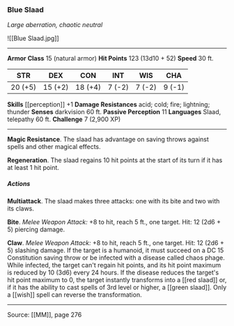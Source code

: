### Blue Slaad
_Large aberration, chaotic neutral_

![[Blue Slaad.jpg]]




---

**Armor Class** 15 (natural armor)
**Hit Points** 123 (13d10 + 52)
**Speed** 30 ft.

| STR     | DEX     | CON     | INT     | WIS     | CHA     |
|---------|---------|---------|---------|---------|---------|
| 20 (+5) | 15 (+2) | 18 (+4) | 7 (-2) | 7 (-2) | 9 (-1) |

**Skills** [[perception]] +1
**Damage Resistances** acid; cold; fire; lightning; thunder
**Senses** darkvision 60 ft.
**Passive Perception** 11
**Languages** Slaad, telepathy 60 ft.
**Challenge** 7 (2,900 XP)

---

**Magic Resistance**. The slaad has advantage on saving throws against spells and other magical effects.

**Regeneration**. The slaad regains 10 hit points at the start of its turn if it has at least 1 hit point.

##### Actions
**Multiattack**. The slaad makes three attacks: one with its bite and two with its claws.

**Bite**. _Melee Weapon Attack:_ +8 to hit, reach 5 ft., one target. Hit: 12 (2d6 + 5) piercing damage.

**Claw**. _Melee Weapon Attack:_ +8 to hit, reach 5 ft., one target. Hit: 12 (2d6 + 5) slashing damage. If the target is a humanoid, it must succeed on a DC 15 Constitution saving throw or be infected with a disease called chaos phage. While infected, the target can't regain hit points, and its hit point maximum is reduced by 10 (3d6) every 24 hours. If the disease reduces the target's hit point maximum to 0, the target instantly transforms into a [[red slaad]] or, if it has the ability to cast spells of 3rd level or higher, a [[green slaad]]. Only a [[wish]] spell can reverse the transformation.


---

Source: [[MM]], page 276
